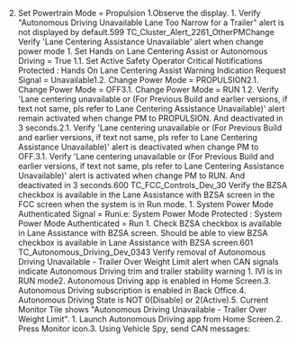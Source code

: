 2. Set Powertrain Mode = Propulsion 1.Observe the display. 1. Verify "Autonomous Driving Unavailable Lane Too Narrow for a Trailer" alert is not displayed by default.599 TC_Cluster_Alert_2261_OtherPMChange Verify 'Lane Centering Assistance Unavailable' alert when change power mode 1. Set Hands on Lane Centering Assist or Autonomous Driving = True 1.1. Set Active Safety Operator Critical Notifications Protected : Hands On Lane Centering Assist Warning Indication Request Signal = Unavailable1.2. Change Power Mode = PROPULSION2.1. Change Power Mode = OFF3.1. Change Power Mode = RUN 1.2. Verify 'Lane centering unavailable or (For Previous Build and earlier versions, if text not same, pls refer to Lane Centering Assistance Unavailable)' alert remain activated when change PM to PROPULSION. And deactivated in 3 seconds.2.1. Verify 'Lane centering unavailable or (For Previous Build and earlier versions, if text not same, pls refer to Lane Centering Assistance Unavailable)' alert is deactivated when change PM to OFF.3.1. Verify 'Lane centering unavailable or (For Previous Build and earlier versions, if text not same, pls refer to Lane Centering Assistance Unavailable)' alert is activated when change PM to RUN. And deactivated in 3 seconds.600 TC_FCC_Controls_Dev_30 Verify the BZSA checkbox is available in the Lane Assistance with BZSA screen in the FCC screen when the system is in Run mode. 1. System Power Mode Authenticated Signal = Runi.e: System Power Mode Protected : System Power Mode Authenticated = Run 1. Check BZSA checkbox is available in Lane Assistance with BZSA screen. Should be able to view BZSA checkbox is available in Lane Assistance with BZSA screen.601 TC_Autonomous_Driving_Dev_0343 Verify removal of Autonomous Driving Unavailable - Trailer Over Weight Limit alert when CAN signals indicate Autonomous Driving trim and trailer stability warning 1. IVI is in RUN mode2. Autonomous Driving app is enabled in Home Screen.3. Autonomous Driving subscription is enabled in Back Office.4. Autonomous Driving State is NOT 0(Disable) or 2(Active).5. Current Monitor Tile shows "Autonomous Driving Unavailable - Trailer Over Weight Limit". 1. Launch Autonomous Driving app from Home Screen.2. Press Monitor icon.3. Using Vehicle Spy, send CAN messages: